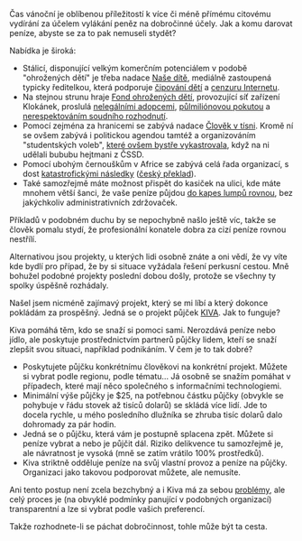 <!-- dcterms:identifier = riderweblog#266 -->
<!-- dcterms:title = Charita: komu darovat a pak nelitovat? -->
<!-- dcterms:abstract = Čas vánoční je oblíbenou příležitostí k více či méně přímému citovému vydírání za účelem vylákání peněz na dobročinné účely. Jak a komu darovat peníze, abyste se za to pak nemuseli stydět? -->
<!-- np9:categoryId = 2 -->
<!-- x4w:category = Lidé a jiná zvěř -->
<!-- np9:authorId = 1 -->
<!-- np9:authorEmail = michal.valasek@altairis.cz -->
<!-- dcterms:creator = Michal Altair Valášek -->
<!-- dcterms:created = 2011-12-21T03:42:26.93+01:00 -->
<!-- dcterms:dateAccepted = 2011-12-21T03:42:28.417+01:00 -->

Čas vánoční je oblíbenou příležitostí k více či méně přímému citovému vydírání za účelem vylákání peněz na dobročinné účely. Jak a komu darovat peníze, abyste se za to pak nemuseli stydět?

Nabídka je široká:

*   Stálicí, disponující velkým komerčním potenciálem v podobě "ohrožených dětí" je třeba nadace [Naše dítě](http://www.nasedite.cz/), mediálně zastoupená typicky ředitelkou, která podporuje [čipování dětí](http://ona.idnes.cz/ptejte-se-na-bezpecnost-deti-d19-/odpovedi.asp?t=BAUDYSOVA4) a [cenzuru Internetu](http://www.internethotline.cz/informace/faq.htm).
*   Na stejnou strunu hraje [Fond ohrožených dětí](http://www.fod.cz/), provozující síť zařízení Klokánek, proslulá [nelegálními adopcemi](http://www.mpsv.cz/cs/4300), [půlmiliónovou pokutou](http://aktualne.centrum.cz/domaci/kauzy/clanek.phtml?id=616907) a [nerespektováním soudního rozhodnutí](http://zpravy.idnes.cz/to-jsou-nase-deti-prou-se-dva-detske-domovy-o-sourozence-p2n-/domaci.aspx?c=A111124_1689851_pardubice-zpravy_meb).
*   Pomocí zejména za hranicemi se zabývá nadace [Člověk v tísni](http://www.clovekvtisni.cz/). Kromě ní se ovšem zabývá i politickou agendou tamtéž a organizováním "studentských voleb", [které ovšem bystře vykastrovala](http://zpravy.idnes.cz/studentske-volby-vzdaly-desitky-skol-rathovi-a-ministryni-se-nezdaly-koser-1vv-/studium.aspx?c=A100426_110039_studium_bar), když na ni udělali bububu hejtmani z ČSSD.
*   Pomocí ubohým černouškům v Africe se zabývá celá řada organizací, s dost [katastrofickými následky](http://www.spiegel.de/international/spiegel/0,1518,363663,00.html) ([český překlad](http://www.penize.cz/nezamestnanost/17513-africky-ekonom-prestante-uz-prosim-s-tou-pomoci!)).
*   Také samozřejmě máte možnost přispět do kasiček na ulici, kde máte mnohem větší šanci, že vaše peníze půjdou [do kapes lumpů rovnou](http://www.reflex.cz/clanek/stary-reflex-tema-reflexu/32526/do-kasicek-nedavejte.html), bez jakýchkoliv administrativních zdržovaček. 

Příkladů v podobném duchu by se nepochybně našlo ještě víc, takže se člověk pomalu stydí, že profesionální konatele dobra za cizí peníze rovnou nestřílí.

Alternativou jsou projekty, u kterých lidi osobně znáte a oni vědí, že vy víte kde bydlí pro případ, že by si situace vyžádala řešení perkusní cestou. Mně bohužel podobné projekty poslední dobou došly, protože se všechny ty spolky úspěšně rozhádaly.

Našel jsem nicméně zajímavý projekt, který se mi líbí a který dokonce pokládám za prospěšný. Jedná se o projekt půjček [KIVA](http://www.kiva.org/). Jak to funguje?

Kiva pomáhá těm, kdo se snaží si pomoci sami. Nerozdává peníze nebo jídlo, ale poskytuje prostřednictvím partnerů půjčky lidem, kteří se snaží zlepšit svou situaci, například podnikáním. V čem je to tak dobré?

*   Poskytujete půjčku konkrétnímu člověkovi na konkrétní projekt. Můžete si vybrat podle regionu, podle tématu… Já osobně se snažím pomáhat v případech, které mají něco společného s informačními technologiemi.
*   Minimální výše půjčky je $25, na potřebnou částku půjčky (obvykle se pohybuje v řádu stovek až tisíců dolarů) se skládá více lidí. Jde to docela rychle, u mého posledního dlužníka se zhruba tisíc dolarů dalo dohromady za pár hodin.
*   Jedná se o půjčku, která vám je postupně splacena zpět. Můžete si peníze vybrat a nebo je půjčit dál. Riziko delikvence tu samozřejmě je, ale návratnost je vysoká (mně se zatím vrátilo 100% prostředků).
*   Kiva striktně odděluje peníze na svůj vlastní provoz a peníze na půjčky. Organizaci jako takovou podporovat můžete, ale nemusíte. 

Ani tento postup není zcela bezchybný a i Kiva má za sebou [problémy](http://en.wikipedia.org/wiki/Kiva_(organization)#Issues), ale celý proces je (na obvyklé podmínky panující v podobných organizací) transparentní a lze si vybrat podle vašich preferencí.

Takže rozhodnete-li se páchat dobročinnost, tohle může být ta cesta.